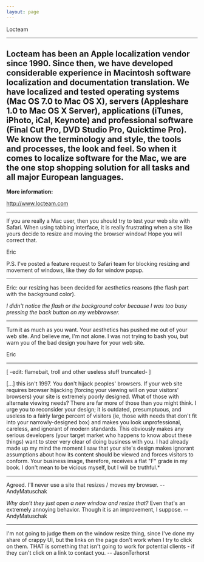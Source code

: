 ```yaml
---
layout: page
---
```


 

Locteam

----

Locteam has been an Apple localization vendor since 1990. Since then, we have developed considerable experience in Macintosh software localization and documentation translation. We have localized and tested operating systems (Mac OS 7.0 to Mac OS X), servers (Appleshare 1.0 to Mac OS X Server), applications (iTunes, iPhoto, iCal, Keynote) and professional software (Final Cut Pro, DVD Studio Pro, Quicktime Pro). We know the terminology and style, the tools and processes, the look and feel. So when it comes to localize software for the Mac, we are the one stop shopping solution for all tasks and all major European languages.
----

**More information:**

http://www.locteam.com

----

If you are really a Mac user, then you should try to test your web site with Safari. When using tabbing interface, it is really frustrating when a site like yours decide to resize and moving the browser window! Hope you will correct that.

Eric

P.S. I've posted a feature request to Safari team for blocking resizing and movement of windows, like they do for window popup.

----

Eric: our resizing has been decided for aesthetics reasons (the flash part with the background color).

*I didn't notice the flash or the background color because I was too busy pressing the back button on my webbrowser.*

----

Turn it as much as you want. Your aesthetics has pushed me out of your web site. And believe me, I'm not alone. I was not trying to bash you, but warn you of the bad design you have for your web site. 

Eric

----

[ -edit: flamebait, troll and other useless stuff truncated- ]

[...] this isn't 1997. You don't hijack peoples' browsers. If your web site requires browser hijacking (forcing your viewing will on your visitors' browsers) your site is extremely poorly designed. What of those with alternate viewing needs? There are far more of those than you might think. I urge you to reconsider your design; it is outdated, presumptuous, and useless to a fairly large percent of visitors (ie, those with needs that don't fit into your narrowly-designed box) and makes you look unprofessional, careless, and ignorant of modern standards. This obviously makes any serious developers (your target market who happens to know about these things) want to steer very clear of doing business with you. I had already made up my mind the moment I saw that your site's design makes ignorant assumptions about how its content should be viewed and forces visitors to conform. Your business image, therefore, receives a flat "F" grade in my book. I don't mean to be vicious myself, but I will be truthful.*

----
Agreed. I'll never use a site that resizes / moves my browser. -- AndyMatuschak

*Why don't they just open a new window and resize that?*
Even that's an extremely annoying behavior. Though it is an improvement, I suppose. -- AndyMatuschak

----

I'm not going to judge them on the window resize thing, since I've done my share of crappy UI, but the links on the page don't work when I try to click on them. THAT is something that isn't going to work for potential clients - if they can't click on a link to contact you. -- JasonTerhorst
